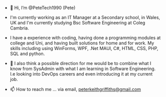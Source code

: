 - 👋 Hi, I’m @PeteTech1990 (Pete)

- I'm currently working as an IT Manager at a Secondary school, in Wales, UK and I'm currently studying Bsc Software Engineering at Coleg Cambria.

- I have a experience with coding, having done a programming modules at college and Uni, and having built solutions for home and for work. My skills including using WinForms, WPF, .Net MAUI, C#, HTML, CSS, PHP, SQL and python. 

- 👀 I also think a possible direction for me would be to combine what I know from SysAdmin with what I am learning in Software Engineering. I.e looking into DevOps careers and even introducing it at my current job. 

- 📫 How to reach me ... via email, peterkeithgriffiths@gmail.com

<!---
PeteTech1990/PeteTech1990 is a ✨ special ✨ repository because its `README.md` (this file) appears on your GitHub profile.
You can click the Preview link to take a look at your changes.
--->

